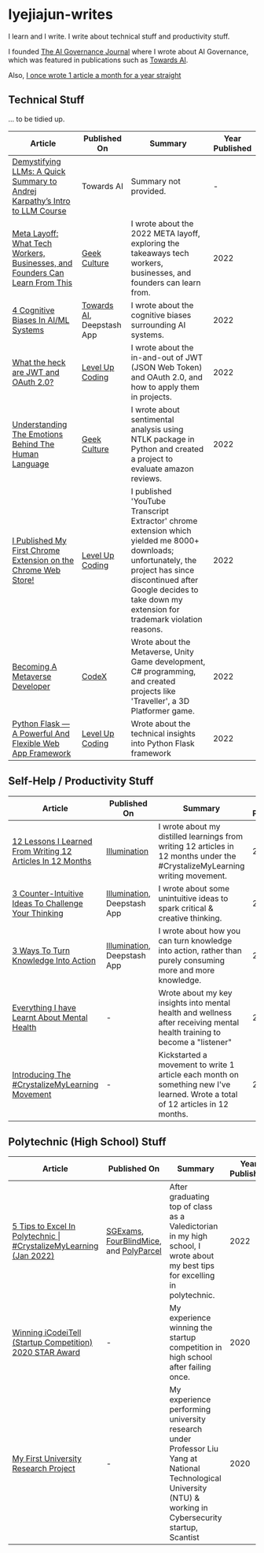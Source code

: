 # lyejiajun-writes
I learn and I write. I write about technical stuff and productivity stuff.

I founded [The AI Governance Journal](https://www.linkedin.com/pulse/introduction-ai-governance-journal-lye-jia-jun/) where I wrote about AI Governance, which was featured in publications such as [Towards AI](https://pub.towardsai.net/).

Also, [I once wrote 1 article a month for a year straight](https://www.linkedin.com/pulse/introducing-crystalizemylearning-movement-lye-jia-jun/)

## Technical Stuff
... to be tidied up.

| Article                                              | Published On                                            | Summary                     | Year Published |
|-----------------------------------------------------|-----------------------------------------------------|-----------------------------|----------------|
| [Demystifying LLMs: A Quick Summary to Andrej Karpathy’s Intro to LLM Course](https://medium.com/towards-artificial-intelligence/demystifying-llms-a-quick-summary-to-andrej-karpathys-intro-to-llm-course-6816111dc809) | Towards AI | Summary not provided. | - |
| [Meta Layoff: What Tech Workers, Businesses, and Founders Can Learn From This](https://www.linkedin.com/pulse/meta-layoff-what-tech-workers-businesses-founders-can-lye-jia-jun/) | [Geek Culture](https://medium.com/geekculture/meta-layoff-what-tech-workers-businesses-and-founders-can-learn-from-this-19acac036e6f)| I wrote about the 2022 META layoff, exploring the takeaways tech workers, businesses, and founders can learn from. | 2022 |
| [4 Cognitive Biases In AI/ML Systems](https://www.linkedin.com/pulse/4-cognitive-biases-aimlsystems-crystalizemylearning-lye-jia-jun/) | [Towards AI](https://pub.towardsai.net/4-cognitive-biases-in-ai-ml-systems-a208ac87177d), Deepstash App | I wrote about the cognitive biases surrounding AI systems. | 2022 |
| [What the heck are JWT and OAuth 2.0?](https://www.linkedin.com/pulse/what-heck-jwt-oauth20-crystalizemylearning-july2022-lye-jia-jun/) | [Level Up Coding](https://levelup.gitconnected.com/what-the-heck-are-jwt-and-oauth-2-0-865312ed2aff) | I wrote about the in-and-out of JWT (JSON Web Token) and OAuth 2.0, and how to apply them in projects. | 2022 |
| [Understanding The Emotions Behind The Human Language](https://www.linkedin.com/pulse/understanding-emotions-behind-humanlanguage-june2022-lye-jia-jun/) | [Geek Culture](https://medium.com/geekculture/understanding-the-emotions-behind-the-human-language-34938a1fb5c7) | I wrote about sentimental analysis using NTLK package in Python and created a project to evaluate amazon reviews. | 2022 |
| [I Published My First Chrome Extension on the Chrome Web Store!](https://www.linkedin.com/pulse/i-published-my-first-chrome-extension-webstore-may2022-lye-jia-jun) | [Level Up Coding](https://levelup.gitconnected.com/i-published-my-first-chrome-extension-on-the-chrome-web-store-b20f0f75cb03) | I published 'YouTube Transcript Extractor' chrome extension which yielded me 8000+ downloads; unfortunately, the project has since discontinued after Google decides to take down my extension for trademark violation reasons. | 2022 |
| [Becoming A Metaverse Developer](https://www.linkedin.com/pulse/becoming-metaverse-developer-crystalizemylearning-lye-jia-jun) | [CodeX](https://medium.com/codex/becoming-a-metaverse-developer-de398a4702cb) | Wrote about the Metaverse, Unity Game development, C# programming, and created projects like 'Traveller', a 3D Platformer game. | 2022 |
| [Python Flask — A Powerful And Flexible Web App Framework](https://www.linkedin.com/pulse/python-flask-powerful-flexible-web-app-framework-mar2022-jia-jun/?trackingId=NyNiqLU2SlegO4FVv%2FOBLw%3D%3D) | [Level Up Coding](https://levelup.gitconnected.com/python-flask-a-powerful-and-flexible-web-app-framework-crystalizemylearning-mar-2022-6890e39e6c1e) | Wrote about the technical insights into Python Flask framework | 2022 |

## Self-Help / Productivity Stuff
| Article                                              | Published On                                            | Summary                     | Year Published |
|-----------------------------------------------------|-----------------------------------------------------|-----------------------------|----------------|
| [12 Lessons I Learned From Writing 12 Articles In 12 Months](https://www.linkedin.com/pulse/12-lessons-i-learned-from-writing-articles-12months-finale-jia-jun) | [Illumination](https://medium.com/illumination/12-lessons-i-learned-from-writing-12-articles-in-12-months-2b3811a25dc1) | I wrote about my distilled learnings from writing 12 articles in 12 months under the #CrystalizeMyLearning writing movement. | 2022 |
| [3 Counter-Intuitive Ideas To Challenge Your Thinking](https://www.linkedin.com/pulse/3-counter-intuitive-ideas-challenge-yourthinking-lye-jia-jun/) | [Illumination](https://medium.com/illumination/3-ways-to-turn-knowledge-into-action-3978282c7493), Deepstash App | I wrote about some unintuitive ideas to spark critical & creative thinking. | 2022 |
| [3 Ways To Turn Knowledge Into Action](https://www.linkedin.com/pulse/3-ways-turn-knowledge-action-crystalizemylearning-lye-jia-jun/) | [Illumination](https://medium.com/illumination/3-ways-to-turn-knowledge-into-action-3978282c7493), Deepstash App | I wrote about how you can turn knowledge into action, rather than purely consuming more and more knowledge. | 2022 |
| [Everything I have Learnt About Mental Health](https://www.linkedin.com/pulse/everything-i-have-learnt-mental-health-feb2022-lye-jia-jun) | - | Wrote about my key insights into mental health and wellness after receiving mental health training to become a "listener" | 2022 |
| [Introducing The #CrystalizeMyLearning Movement](https://www.linkedin.com/pulse/introducing-crystalizemylearning-movement-lye-jia-jun) | - | Kickstarted a movement to write 1 article each month on something new I've learned. Wrote a total of 12 articles in 12 months. | 2022 |



## Polytechnic (High School) Stuff

| Article                                              | Published On                                            | Summary                     | Year Published |
|-----------------------------------------------------|-----------------------------------------------------|-----------------------------|----------------|
| [5 Tips to Excel In Polytechnic \| #CrystalizeMyLearning (Jan 2022)](https://www.linkedin.com/pulse/5-tips-excel-polytechnic-lye-jia-jun/) | [SGExams](https://medium.com/sgexams/5-tips-to-excel-in-polytechnic-c628d750f47c), [FourBlindMice](https://fourblindmicesg.com/5-tips-to-excel-in-polytechnic/), and [PolyParcel](https://www.polyparcelsg.com/school/5-tips-to-excel-in-polytechnic/) | After graduating top of class as a Valedictorian in my high school, I wrote about my best tips for excelling in polytechnic. | 2022            |
| [Winning iCodeiTell (Startup Competition) 2020 STAR Award](https://www.linkedin.com/pulse/winning-icodeitell-2020-star-award-lye-jia-jun/) | - | My experience winning the startup competition in high school after failing once. | 2020   |
| [My First University Research Project](https://medium.com/@lyejiajun/my-first-research-project-d0cbfc3f4f7d) | - | My experience performing university research under Professor Liu Yang at National Technological University (NTU) & working in Cybersecurity startup, Scantist     | 2020
